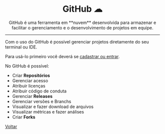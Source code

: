 <h1 align="center" style="font-weight: bold;">GitHub ☁</h1>

<p align="center">
GitHub é uma ferramenta em **nuvem** desenvolvida para armazenar e facilitar o gerenciamento e o desenvolvimento de projetos em equipe.
</p>

---
Com o uso do GitHub é possível gerenciar projetos diretamente do seu terminal ou IDE.

Para usá-lo primeiro você deverá se [cadastrar ou entrar](https://github.com/).

No GitHub é possível:
* Criar **Repositórios**
* Gerenciar acesso
* Atribuir licenças
* Atribuir código de conduta
* Gerenciar **Releases**
* Gerenciar versões e Branchs
* Visualizar e fazer download de arquivos
* Visualizar métricas e fazer análises
* Criar **Forks**

[Voltar](../../Readme.md)